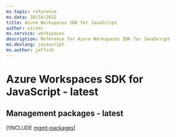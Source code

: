 ```yaml
---
ms.topic: reference
ms.data: 10/24/2022
title: Azure Workspaces SDK for JavaScript
author: xirzec
ms.service: workspaces
description: Reference for Azure Workspaces SDK for JavaScript
ms.devlang: javascript
ms.author: jeffish
---
```

# Azure Workspaces SDK for JavaScript - latest

## Management packages - latest
[!INCLUDE [mgmt-packages](workspaces-mgmt-index.md)]